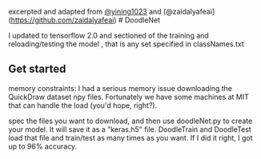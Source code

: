 excerpted and adapted from [@yining1023](https://github.com/yining1023) and (@zaidalyafeai](https://github.com/zaidalyafeai) # DoodleNet 

I updated to tensorflow 2.0 and sectioned of the training and reloading/testing the model , that is any set specified in classNames.txt



## Get started
memory constraints: I had a serious memory issue downloading the QuickDraw dataset npy files. Fortunately we have some machines at MIT that can handle the load (you'd hope, right?).

spec the files you want to download, and then use doodleNet.py to create your model. It will save it as a "keras.h5" file. DoodleTrain and DoodleTest load that file and train/test as many times as you want. If I did it right, I got up to 96% accuracy.



